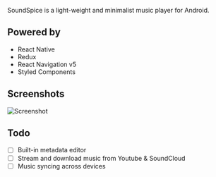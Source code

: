 
SoundSpice is a light-weight and minimalist music player for Android.


## Powered by

-  React Native
-  Redux
-  React Navigation v5
-  Styled Components

## Screenshots

![Screenshot](https://raw.githubusercontent.com/farshed/SoundSpice-mobile/master/docs/screenshots.png)

## Todo

-  [ ] Built-in metadata editor
-  [ ] Stream and download music from Youtube & SoundCloud
-  [ ] Music syncing across devices
